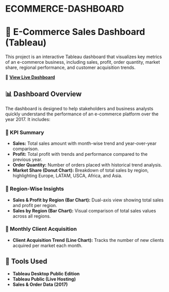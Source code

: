 # ECOMMERCE-DASHBOARD

# 🛒 E-Commerce Sales Dashboard (Tableau)

This project is an interactive Tableau dashboard that visualizes key metrics of an e-commerce business, including sales, profit, order quantity, market share, regional performance, and customer acquisition trends.

🔗 **[View Live Dashboard](https://public.tableau.com/views/ecomproject_17477505321140/Dashboard1?:language=en-US&:sid=&:redirect=auth&:display_count=n&:origin=viz_share_link)**


## 📊 Dashboard Overview

The dashboard is designed to help stakeholders and business analysts quickly understand the performance of an e-commerce platform over the year 2017. It includes:

### 🔹 KPI Summary 

* **Sales:** Total sales amount with month-wise trend and year-over-year comparison.
* **Profit:** Total profit with trends and performance compared to the previous year.
* **Order Quantity:** Number of orders placed with historical trend analysis.
* **Market Share (Donut Chart):** Breakdown of total sales by region, highlighting Europe, LATAM, USCA, Africa, and Asia.

### 🔹 Region-Wise Insights

* **Sales & Profit by Region (Bar Chart):** Dual-axis view showing total sales and profit per region.
* **Sales by Region (Bar Chart):** Visual comparison of total sales values across all regions.

### 🔹 Monthly Client Acquisition

* **Client Acquisition Trend (Line Chart):** Tracks the number of new clients acquired per market each month.


## 🧰 Tools Used

* **Tableau Desktop Public Edition**
* **Tableau Public (Live Hosting)**
* **Sales & Order Data (2017)**


